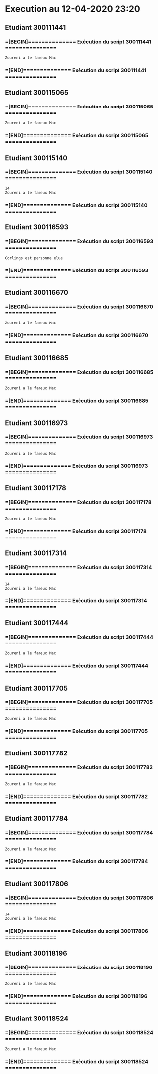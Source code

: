 # Execution au 12-04-2020 23:20
 
## Etudiant 300111441 
###  =[BEGIN]============== Exécution du script 300111441 =============== 
```
Zoureni a le fameux Mac
```
###  =[END]============== Exécution du script 300111441 =============== 
 
## Etudiant 300115065 
###  =[BEGIN]============== Exécution du script 300115065 =============== 
```
Zoureni a le fameux Mac
```
###  =[END]============== Exécution du script 300115065 =============== 
 
## Etudiant 300115140 
###  =[BEGIN]============== Exécution du script 300115140 =============== 
```
14
Zoureni a le fameux Mac
```
###  =[END]============== Exécution du script 300115140 =============== 
 
## Etudiant 300116593 
###  =[BEGIN]============== Exécution du script 300116593 =============== 
```
Corlings est personne elue
```
###  =[END]============== Exécution du script 300116593 =============== 
 
## Etudiant 300116670 
###  =[BEGIN]============== Exécution du script 300116670 =============== 
```
Zoureni a le fameux Mac
```
###  =[END]============== Exécution du script 300116670 =============== 
 
## Etudiant 300116685 
###  =[BEGIN]============== Exécution du script 300116685 =============== 
```
Zoureni a le fameux Mac
```
###  =[END]============== Exécution du script 300116685 =============== 
 
## Etudiant 300116973 
###  =[BEGIN]============== Exécution du script 300116973 =============== 
```
Zoureni a le fameux Mac
```
###  =[END]============== Exécution du script 300116973 =============== 
 
## Etudiant 300117178 
###  =[BEGIN]============== Exécution du script 300117178 =============== 
```
Zoureni a le fameux Mac
```
###  =[END]============== Exécution du script 300117178 =============== 
 
## Etudiant 300117314 
###  =[BEGIN]============== Exécution du script 300117314 =============== 
```
14
Zoureni a le fameux Mac
```
###  =[END]============== Exécution du script 300117314 =============== 
 
## Etudiant 300117444 
###  =[BEGIN]============== Exécution du script 300117444 =============== 
```
Zoureni a le fameux Mac
```
###  =[END]============== Exécution du script 300117444 =============== 
 
## Etudiant 300117705 
###  =[BEGIN]============== Exécution du script 300117705 =============== 
```
Zoureni a le fameux Mac
```
###  =[END]============== Exécution du script 300117705 =============== 
 
## Etudiant 300117782 
###  =[BEGIN]============== Exécution du script 300117782 =============== 
```
Zoureni a le fameux Mac
```
###  =[END]============== Exécution du script 300117782 =============== 
 
## Etudiant 300117784 
###  =[BEGIN]============== Exécution du script 300117784 =============== 
```
Zoureni a le fameux Mac
```
###  =[END]============== Exécution du script 300117784 =============== 
 
## Etudiant 300117806 
###  =[BEGIN]============== Exécution du script 300117806 =============== 
```
14
Zoureni a le fameux Mac
```
###  =[END]============== Exécution du script 300117806 =============== 
 
## Etudiant 300118196 
###  =[BEGIN]============== Exécution du script 300118196 =============== 
```
Zoureni a le fameux Mac
```
###  =[END]============== Exécution du script 300118196 =============== 
 
## Etudiant 300118524 
###  =[BEGIN]============== Exécution du script 300118524 =============== 
```
Zoureni a le fameux Mac
```
###  =[END]============== Exécution du script 300118524 =============== 
